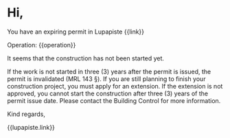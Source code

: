 # Hi,

You have an expiring permit in Lupapiste {{link}}

Operation: {{operation}}

It seems that the construction has not been started yet.

If the work is not started in three (3) years after the permit is
issued, the permit is invalidated (MRL 143 §). If you are still
planning to finish your construction project, you must apply for an
extension. If the extension is not approved, you cannot start the
construction after three (3) years of the permit issue date. Please
contact the Building Control for more information.

Kind regards,

{{lupapiste.link}}
